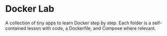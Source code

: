 # Docker Lab

A collection of tiny apps to learn Docker step by step.
Each folder is a self-contained lesson with code, a Dockerfile, and Compose where relevant.
